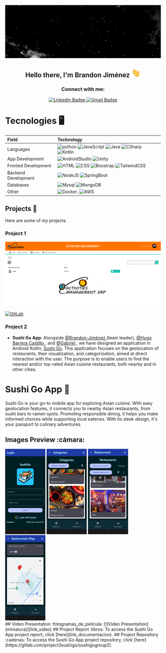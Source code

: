 
<div align="center">
  <img src="https://github.com/BrandonJimenez23/BrandonJimenez23/blob/main/images/bannerGif.gif" width="1080"/>
</div>

<div align="center">
<h2> Hello there, I'm Brandon Jiménez <img src="https://github.com/ABSphreak/ABSphreak/blob/master/gifs/Hi.gif" width="30px"></h2>
</div>
<h3 align="center">Connect with me:</h3>
<div align="center">
  <a align="center" href="https://www.linkedin.com/in/brandon-jim%C3%A9nez-villarroel-48029722b/">
    <img src="https://img.shields.io/badge/LinkedIn-blue?style=for-the-badge&logo=linkedin&logoColor=white" alt="LinkedIn Badge"/>
    	
  </a>
  <a href="mailto:brandon23jimenez3@gmail.com">
  <img src="https://img.shields.io/badge/Gmail-D14836?style=for-the-badge&logo=gmail&logoColor=white" alt="Gmail Badge"/>
</a>
</div>
  


# Tecnologies 🖥

| Field              | Technology     |
|:-------------------|:---------------|
|Languages           |![python](https://img.shields.io/badge/Python-3776AB?style=for-the-badge&logo=python&logoColor=white) ![JavaScript](https://img.shields.io/badge/JavaScript-F7DF1E?style=for-the-badge&logo=javascript&logoColor=black) ![Java](https://img.shields.io/badge/Java-ED8B00?style=for-the-badge&logo=openjdk&logoColor=white) ![CSharp](https://img.shields.io/badge/C%23-239120?style=for-the-badge&logo=c-sharp&logoColor=white) ![Kotlin](https://camo.githubusercontent.com/177b36905bdd347c8af85d1a489a8949a4a0bedfb10e0d7b658e14f678b80e6e/68747470733a2f2f696d672e736869656c64732e696f2f62616467652f4b6f746c696e2d4231323545413f7374796c653d666f722d7468652d6261646765266c6f676f3d6b6f746c696e266c6f676f436f6c6f723d7768697465)|
|App Development     |![AndroidStudio](https://img.shields.io/badge/Android_Studio-3DDC84?style=for-the-badge&logo=android-studio&logoColor=white) ![Unity](https://img.shields.io/badge/Unity-100000?style=for-the-badge&logo=unity&logoColor=white)|
|Fronted Development |![HTML](https://img.shields.io/badge/HTML5-E34F26?style=for-the-badge&logo=html5&logoColor=white) ![CSS](https://img.shields.io/badge/CSS3-1572B6?style=for-the-badge&logo=css3&logoColor=white) ![Boostrap](https://img.shields.io/badge/Bootstrap-563D7C?style=for-the-badge&logo=bootstrap&logoColor=white)  ![TailwindCSS](https://img.shields.io/badge/Tailwind_CSS-38B2AC?style=for-the-badge&logo=tailwind-css&logoColor=white)| 
|Backend Development |![NodeJS](https://img.shields.io/badge/Node.js-43853D?style=for-the-badge&logo=node.js&logoColor=white) ![SpringBoot](https://img.shields.io/badge/Spring-6DB33F?style=for-the-badge&logo=spring&logoColor=white)|
|Databases           |![Mysql](https://img.shields.io/badge/MySQL-00000F?style=for-the-badge&logo=mysql&logoColor=white) ![MongoDB](https://img.shields.io/badge/MongoDB-4EA94B?style=for-the-badge&logo=mongodb&logoColor=white)|
|Other               |![Docker](https://img.shields.io/badge/Docker-2CA5E0?style=for-the-badge&logo=docker&logoColor=white). ![AWS](https://img.shields.io/badge/Amazon_AWS-FF9900?style=for-the-badge&logo=amazonaws&logoColor=white)|


## Projects 🚀

Here are some of my projects.

### Project 1
 <img src="https://github.com/BrandonJimenez23/BrandonJimenez23/blob/main/images/previewErp.png"/>

[![GitLab](https://img.shields.io/badge/gitlab-%23181717.svg?style=for-the-badge&logo=gitlab&logoColor=white)
](https://gitlab.com/project2team2/activities-management-erp)

### Project 2
- **Sushi Go App**: Alongside [
@Brandon-Jiménez
](https://github.com/BrandonJimenez23) (team leader), [
@Hugo Barrera Castillo
](https://github.com/FirerKraken/), and [
@Gabriel
](https://github.com/GabrielCadafalch), we have designed an application in Android Kotlin, [Sushi Go](https://github.com/PolNie/Sushi-Go-App). This application focuses on the geolocation of restaurants, their visualization, and categorization, aimed at direct interaction with the user. The purpose is to enable users to find the nearest and/or top-rated Asian cuisine restaurants, both nearby and in other cities.
# Sushi Go App :sushi:
Sushi Go is your go-to mobile app for exploring Asian cuisine. With easy geolocation features, it connects you to nearby Asian restaurants, from sushi bars to ramen spots. Promoting responsible dining, it helps you make informed choices while supporting local eateries. With its sleek design, it's your passport to culinary adventures.
## Images Preview :cámara:
<div>
    <div>
        <img src="https://github.com/PolNie/Sushi-Go-App/blob/main/img/image1.jpg" height="275">
        <img src="https://github.com/PolNie/Sushi-Go-App/blob/main/img/image2.jpg" height="275">
        <img src="https://github.com/PolNie/Sushi-Go-App/blob/main/img/image3.jpg" height="275">
        <img src="https://github.com/PolNie/Sushi-Go-App/blob/main/img/image4.jpg" height="275">
    </div>
</div>
## Video Presentation :fotogramas_de_película:
[![Video Presentation](miniatura)](link_video)
## Project Report :libros:
To access the Sushi Go App project report, click [here](link_documentacion).
## Project Repository :cadenas:
To access the Sushi Go App project repository, click [here](https://gitlab.com/project3sushigo/sushigogroup2).




